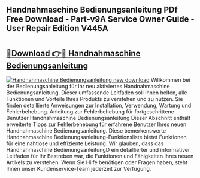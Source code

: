 ## Handnahmaschine Bedienungsanleitung PDf Free Download - Part-v9A Service Owner Guide - User Repair Edition V445A

# <h2><a href="http://df19ln5.blite.top/?on=Handnahmaschine+Bedienungsanleitung">🔗Download 👉🔴 Handnahmaschine Bedienungsanleitung</a></h2>

[![Handnahmaschine Bedienungsanleitung new download](https://i.imgur.com/lujVjoI.png)](http://df19ln5.blite.top/?on=Handnahmaschine+Bedienungsanleitung)
Willkommen bei der Bedienungsanleitung für Ihr neu aktiviertes Handnahmaschine Bedienungsanleitung. Dieser umfassende Leitfaden soll Ihnen helfen, alle Funktionen und Vorteile Ihres Produkts zu verstehen und zu nutzen. Sie finden detaillierte Anweisungen zur Installation, Verwendung, Wartung und Fehlerbehebung. Anleitung zur Fehlerbehebung für fortgeschrittene Benutzer Handnahmaschine Bedienungsanleitung Dieser Abschnitt enthält erweiterte Tipps zur Fehlerbehebung für erfahrene Benutzer Ihres neuen Handnahmaschine Bedienungsanleitung. Diese bemerkenswerte Handnahmaschine Bedienungsanleitung-Funktionsliste bietet Funktionen für eine nahtlose und effiziente Leistung. Wir glauben, dass das Handnahmaschine BedienungsanleitungD ein detaillierter und informativer Leitfaden für Ihr Bestreben war, die Funktionen und Fähigkeiten Ihres neuen Artikels zu verstehen. Wenn Sie Hilfe benötigen oder Fragen haben, steht Ihnen unser Kundenservice-Team jederzeit zur Verfügung.
